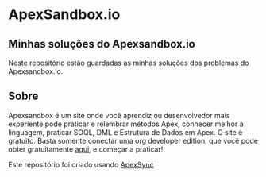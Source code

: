 # ApexSandbox.io 

## Minhas soluções do Apexsandbox.io 

Neste repositório estão guardadas as minhas soluções dos problemas do Apexsandbox.io.  

## Sobre
Apexsandbox é um site onde você aprendiz ou desenvolvedor mais experiente pode praticar e relembrar métodos Apex, conhecer melhor a linguagem, praticar SOQL, DML e Estrutura de Dados em Apex. 
O site é gratuito. Basta somente conectar uma org developer edition, que você pode obter gratuitamente [aqui](https://developer.salesforce.com/signup), e começar a praticar!

Este repositório foi criado usando [ApexSync](https://github.com/Sarsewar/ApexSync)


